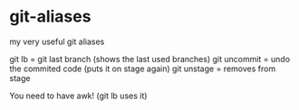 # git-aliases
my very useful git aliases

git lb = git last branch (shows the last used branches)
git uncommit = undo the commited code (puts it on stage again)
git unstage = removes from stage

You need to have awk! (git lb uses it)
